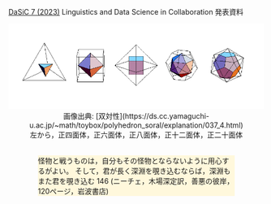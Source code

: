 <link href="asamarkdown.css" rel="stylesheet"></link>

[DaSiC 7 (2023)](https://sites.google.com/view/dasic7-2023) Linguistics and Data Science in Collaboration 発表資料

<center>
<img src="/figures/poly_in_poly_long.gif"><br/>
<!-- <img src="https://ds.cc.yamaguchi-u.ac.jp/~math/toybox/polyhedron_soral/explanation/poly_in_poly_long.gif"><br/> -->
画像出典: [双対性](https://ds.cc.yamaguchi-u.ac.jp/~math/toybox/polyhedron_soral/explanation/037_4.html) <br/>
左から，正四面体，正六面体，正八面体，正十二面体，正二十面体
</center>

<br/>
<center>
<div style="text-align:left;width:77%;background-color:cornsilk">

怪物と戦うものは，自分もその怪物とならないように用心するがよい。
そして，君が長く深淵を覗き込むならば，深淵もまた君を覗き込む 146 (ニーチェ，木場深定訳，善悪の彼岸，120ページ，岩波書店)<br/>
</div>
</center>
